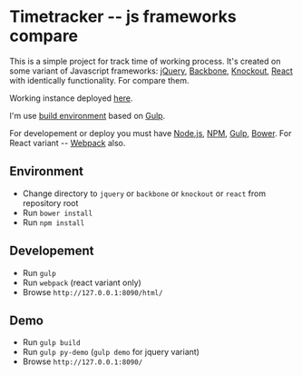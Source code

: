 # Timetracker -- js frameworks compare

This is a simple project for track time of working process.
It's created on some variant of Javascript frameworks:
[jQuery](https://jquery.com/),
[Backbone](http://backbonejs.org/),
[Knockout](http://knockoutjs.com/),
[React](https://reactjs.org/)
with identically functionality.
For compare them.

Working instance deployed [here](http://tt.pixel-tyumen.ru/).

I'm use [build environment](https://github.com/PixxxeL/regular-gulpfile)
based on [Gulp](https://gulpjs.com/).

For developement or deploy you must have
[Node.js](https://nodejs.org/),
[NPM](https://www.npmjs.com/),
[Gulp](https://gulpjs.com/),
[Bower](https://bower.io/).
For React variant -- [Webpack](https://webpack.js.org/) also.

## Environment

* Change directory to `jquery` or `backbone` or `knockout` or `react`
  from repository root
* Run `bower install`
* Run `npm install`

## Developement

* Run `gulp`
* Run `webpack` (react variant only)
* Browse `http://127.0.0.1:8090/html/`

## Demo

* Run `gulp build`
* Run `gulp py-demo` (`gulp demo` for jquery variant)
* Browse `http://127.0.0.1:8090/`
